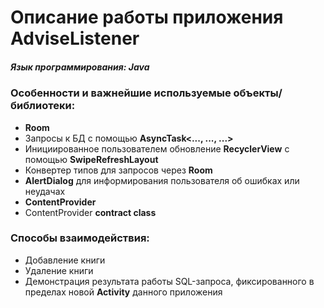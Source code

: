 # Описание работы приложения **AdviseListener**
##### Язык программирования: _Java_

### Особенности и важнейшие используемые объекты/ библиотеки:
* **Room**
* Запросы к БД с помощью **AsyncTask<..., ..., ...>**
* Инициированное пользователем обновление **RecyclerView** с помощью **SwipeRefreshLayout**
* Конвертер типов для запросов через **Room** 
* **AlertDialog** для информирования пользователя об ошибках или неудачах
* **ContentProvider**
* ContentProvider **contract class**

### Способы взаимодействия:
* Добавление книги
* Удаление книги
* Демонстрация результата работы SQL-запроса, фиксированного в пределах новой **Activity** данного приложения
